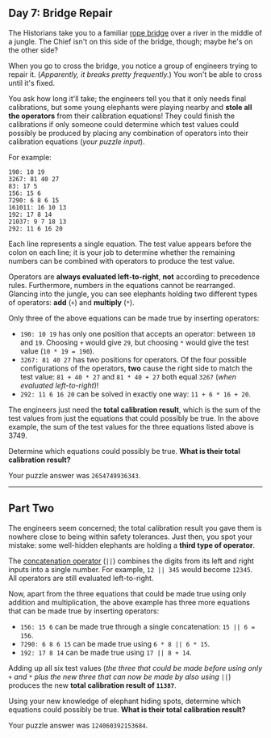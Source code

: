 ## Day 7: Bridge Repair

The Historians take you to a familiar [rope bridge](https://adventofcode.com/2022/day/9) 
over a river in the middle of a jungle. The Chief isn't on this side of the bridge, 
though; maybe he's on the other side?

When you go to cross the bridge, you notice a group of engineers trying to repair it. 
(_Apparently, it breaks pretty frequently._) You won't be able to cross until it's fixed.

You ask how long it'll take; the engineers tell you that it only needs final 
calibrations, but some young elephants were playing nearby and **stole all the 
operators** from their calibration equations! They could finish the calibrations if 
only someone could determine which test values could possibly be produced by placing 
any combination of operators into their calibration equations (_your puzzle input_).

For example:

```
190: 10 19
3267: 81 40 27
83: 17 5
156: 15 6
7290: 6 8 6 15
161011: 16 10 13
192: 17 8 14
21037: 9 7 18 13
292: 11 6 16 20
```

Each line represents a single equation. The test value appears before the colon on each 
line; it is your job to determine whether the remaining numbers can be combined with 
operators to produce the test value.

Operators are **always evaluated left-to-right**, **not** according to precedence rules. 
Furthermore, numbers in the equations cannot be rearranged. Glancing into the jungle, 
you can see elephants holding two different types of operators: **add** (`+`) and 
**multiply** (`*`).

Only three of the above equations can be made true by inserting operators:

* `190: 10 19` has only one position that accepts an operator: between `10` and `19`. Choosing `+` would give `29`, but choosing `*` would give the test value (`10 * 19 = 190`).
* `3267: 81 40 27` has two positions for operators. Of the four possible configurations of the operators, **two** cause the right side to match the test value: `81 + 40 * 27` and `81 * 40 + 27` both equal `3267` (_when evaluated left-to-right_)!
* `292: 11 6 16 20` can be solved in exactly one way: `11 + 6 * 16 + 20`.

The engineers just need the **total calibration result**, which is the sum of the test 
values from just the equations that could possibly be true. In the above example, the 
sum of the test values for the three equations listed above is 3749.

Determine which equations could possibly be true. **What is their total 
calibration result?**

Your puzzle answer was `2654749936343`.

---

## Part Two

The engineers seem concerned; the total calibration result you gave them is nowhere 
close to being within safety tolerances. Just then, you spot your mistake: some 
well-hidden elephants are holding a **third type of operator**.

The [concatenation operator](https://en.wikipedia.org/wiki/Concatenation) (`||`) 
combines the digits from its left and right inputs into a single number. For example, 
`12 || 345` would become `12345`. All operators are still evaluated left-to-right.

Now, apart from the three equations that could be made true using only addition and 
multiplication, the above example has three more equations that can be made true by 
inserting operators:

* `156: 15 6` can be made true through a single concatenation: `15 || 6 = 156`.
* `7290: 6 8 6 15` can be made true using `6 * 8 || 6 * 15`.
* `192: 17 8 14` can be made true using `17 || 8 + 14`.

Adding up all six test values (_the three that could be made before using only `+` and 
`*` plus the new three that can now be made by also using `||`_) produces the new 
**total calibration result of `11387`**.

Using your new knowledge of elephant hiding spots, determine which equations could 
possibly be true. **What is their total calibration result?**

Your puzzle answer was `124060392153684`.
